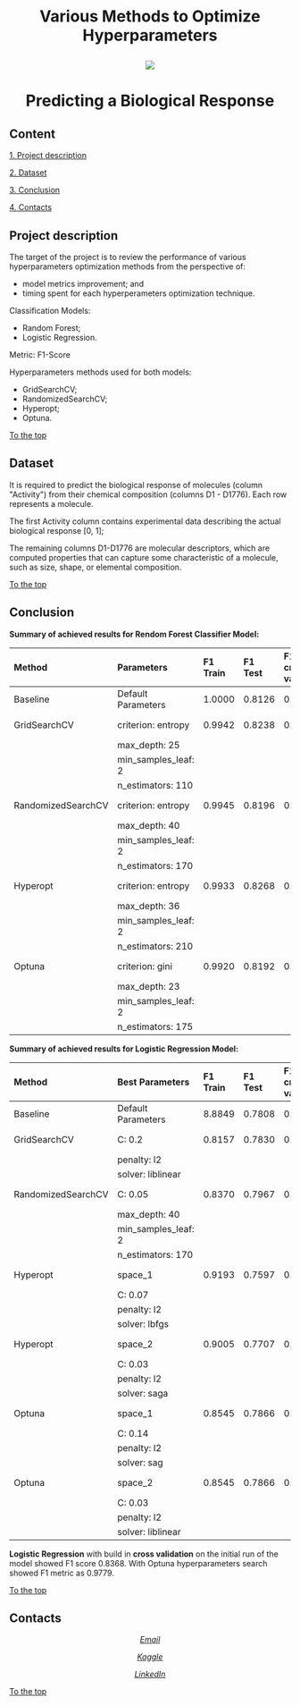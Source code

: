 # <p align="center"> Various Methods to Optimize Hyperparameters

<p align="center"><img src = https://content.presspage.com/uploads/2170/6ae61bb5-ba0c-4eb0-b454-3c0073303768/1920_gettyimages-1182189621.jpg?10000></p>

# <p align="center"> Predicting a Biological Response

## Content
[1. Project description](README.md#project-description)

[2. Dataset](README.md#dataset)

[3. Conclusion](README.md#conclusion)

[4. Contacts](README.md#contacts)

## Project description

The target of the project is to review the performance of various hyperparameters optimization methods from the perspective of:
- model metrics improvement; and
- timing spent for each hyperperameters optimization technique.

Classification Models:
- Random Forest;
- Logistic Regression.

Metric: F1-Score

Hyperparameters methods used for both models:
- GridSearchCV;
- RandomizedSearchCV;
- Hyperopt;
- Optuna.

[To the top](README.md#content)

## Dataset

It is required to predict the biological response of molecules (column "Activity") from their chemical composition (columns D1 - D1776). Each row represents a molecule.

The first Activity column contains experimental data describing the actual biological response [0, 1];

The remaining columns D1-D1776 are molecular descriptors, which are computed properties that can capture some characteristic of a molecule, such as size, shape, or elemental composition.

[To the top](README.md#content)

## Conclusion
**Summary of achieved results for Rendom Forest Classifier Model:**

|**Method**|**Parameters**|**F1 Train**|**F1 Test**|**F1 cross-validation**|**Timing**|
|:--|:--|:--|:--|:--|:--|
|Baseline|Default Parameters|1.0000|0.8126|0.8132|---|
|GridSearchCV|criterion: entropy|0.9942|0.8238|0.7983|15 min 11 sec|
|            |max_depth: 25|
|            |min_samples_leaf: 2|
|            |n_estimators: 110|
|RandomizedSearchCV|criterion: entropy|0.9945|0.8196|0.7970|1 min 27 sec|
|                  |max_depth: 40|
|                  |min_samples_leaf: 2|
|                  |n_estimators: 170|
|Hyperopt|criterion: entropy|0.9933|0.8268|0.8139|4 min 22 sec|
|        |max_depth: 36|
|        |min_samples_leaf: 2|
|        |n_estimators: 210|
|Optuna  |criterion: gini|0.9920|0.8192|0.8181|4 min 52 sec|
|        |max_depth: 23|
|        |min_samples_leaf: 2|
|        |n_estimators: 175|

**Summary of achieved results for Logistic Regression Model:**

|**Method**|**Best Parameters**|**F1 Train**|**F1 Test**|**F1 cross-validation**|**Timing**|
|:--|:--|:--|:--|:--|:--|
|Baseline|Default Parameters|8.8849|0.7808|0.7759|---|
|GridSearchCV|C: 0.2|0.8157|0.7830|0.7827|22 min 52 sec|
|            |penalty: l2|
|            |solver: liblinear|
|RandomizedSearchCV|C: 0.05|0.8370|0.7967|0.7823|5 min 46 sec|
|                  |max_depth: 40|
|                  |min_samples_leaf: 2|
|                  |n_estimators: 170|
|Hyperopt|space_1|0.9193|0.7597|0.7596|5 min 15 sec|
|        |C: 0.07|
|        |penalty: l2|
|        |solver: lbfgs|
|Hyperopt|space_2|0.9005|0.7707|0.7703|13 min 03 sec|
|        |C: 0.03|
|        |penalty: l2|
|        |solver: saga|
|Optuna  |space_1|0.8545|0.7866|0.7824|6 min 38 sec|
|        |C: 0.14|
|        |penalty: l2|
|        |solver: sag|
|Optuna  |space_2|0.8545|0.7866|0.7916|18 min 54 sec|
|        |C: 0.03|
|        |penalty: l2|
|        |solver: liblinear|

**Logistic Regression** with build in **cross validation** on the initial run of the model showed F1 score 0.8368. With Optuna hyperparameters search showed F1 metric as 0.9779.

[To the top](README.md#conclusion)

## Contacts

*<p align="center">[Email](natalia_konovalova@icloud.com)</p>*

*<p align="center">[Kaggle](https://www.kaggle.com/nataliamantyk)</p>* 

*<p align="center">[LinkedIn](https://www.linkedin.com/in/natalia-ds-198612241)</p>*

[To the top](README.md#contacts)